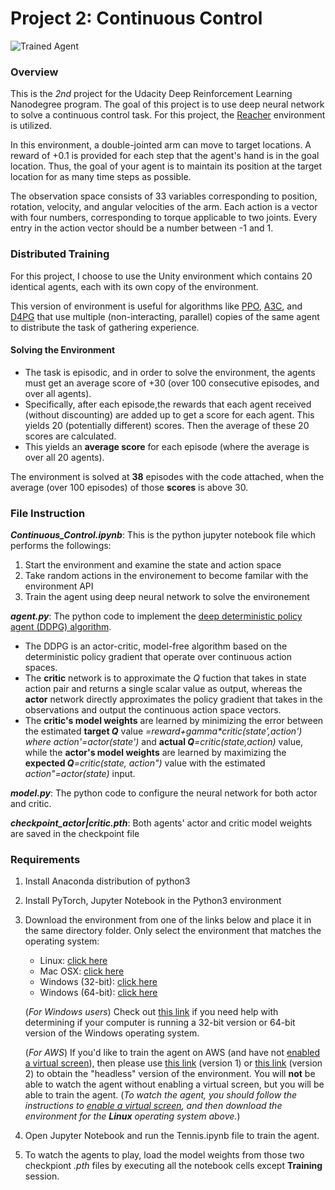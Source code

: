 [//]: # (Image References)

[image1]: https://user-images.githubusercontent.com/10624937/43851024-320ba930-9aff-11e8-8493-ee547c6af349.gif "Trained Agent"
[image2]: https://user-images.githubusercontent.com/10624937/43851646-d899bf20-9b00-11e8-858c-29b5c2c94ccc.png "Crawler"

# Project 2: Continuous Control

![Trained Agent][image1]

### Overview
This is the _2nd_ project for the Udacity Deep Reinforcement Learning Nanodegree program. The goal of this project is to use deep neural network to solve a continuous control task. For this project, the [Reacher](https://github.com/Unity-Technologies/ml-agents/blob/master/docs/Learning-Environment-Examples.md#reacher) environment is utilized.

In this environment, a double-jointed arm can move to target locations. A reward of +0.1 is provided for each step that the agent's hand is in the goal location. Thus, the goal of your agent is to maintain its position at the target location for as many time steps as possible.

The observation space consists of 33 variables corresponding to position, rotation, velocity, and angular velocities of the arm. Each action is a vector with four numbers, corresponding to torque applicable to two joints. Every entry in the action vector should be a number between -1 and 1.

### Distributed Training

For this project, I choose to use the Unity environment which contains 20 identical agents, each with its own copy of the environment.  

This version of environment is useful for algorithms like [PPO](https://arxiv.org/pdf/1707.06347.pdf), [A3C](https://arxiv.org/pdf/1602.01783.pdf), and [D4PG](https://openreview.net/pdf?id=SyZipzbCb) that use multiple (non-interacting, parallel) copies of the same agent to distribute the task of gathering experience.  

#### Solving the Environment

- The task is episodic, and in order to solve the environment, the agents must get an average score of +30 (over 100 consecutive episodes, and over all agents).  
- Specifically, after each episode,the rewards that each agent received (without discounting) are added up to get a score for each agent.  This yields 20 (potentially different) scores.  Then the average of these 20 scores are calculated. 
- This yields an **average score** for each episode (where the average is over all 20 agents).

The environment is solved at **38** episodes with the code attached, when the average (over 100 episodes) of those **scores** is above 30. 

### File Instruction
_**Continuous_Control.ipynb**_: This is the python jupyter notebook file which performs the followings:
1. Start the environment and examine the state and action space
2. Take random actions in the environement to become familar with the environment API
3. Train the agent using deep neural network to solve the environement

_**agent.py**_: The python code to implement the [deep deterministic policy agent (DDPG) algorithm](https://arxiv.org/abs/1509.02971).
- The DDPG is an actor-critic, model-free algorithm based on the deterministic policy gradient that operate over continuous action spaces. 
- The **critic** network is to approximate the _Q_ fuction that takes in state action pair and returns a single scalar value as output,  whereas the **actor** network directly approximates the policy gradient that takes in the observations and output the continuous action space vectors. 
- The **critic's model weights** are learned by minimizing the error between the estimated **target _Q_** value _=reward+gamma*critic(state',action') where action'=actor(state')_ and **actual _Q_**_=critic(state,action)_ value, while the **actor's model weights** are learned by maximizing the **expected _Q_**_=critic(state, action")_ value with the estimated _action"=actor(state)_ input.

_**model.py**_: The python code to configure the neural network for both actor and critic.

_**checkpoint_actor|critic.pth**_: Both agents' actor and critic model weights are saved in the checkpoint file

### Requirements
1. Install Anaconda distribution of python3

2. Install PyTorch, Jupyter Notebook in the Python3 environment

3. Download the environment from one of the links below and place it in the same directory folder. Only select the environment that matches the operating system:
  
      - Linux: [click here](https://s3-us-west-1.amazonaws.com/udacity-drlnd/P2/Reacher/Reacher_Linux.zip)
      - Mac OSX: [click here](https://s3-us-west-1.amazonaws.com/udacity-drlnd/P2/Reacher/Reacher.app.zip)
      - Windows (32-bit): [click here](https://s3-us-west-1.amazonaws.com/udacity-drlnd/P2/Reacher/Reacher_Windows_x86.zip)
      - Windows (64-bit): [click here](https://s3-us-west-1.amazonaws.com/udacity-drlnd/P2/Reacher/Reacher_Windows_x86_64.zip)
    
    (_For Windows users_) Check out [this link](https://support.microsoft.com/en-us/help/827218/how-to-determine-whether-a-computer-is-running-a-32-bit-version-or-64) if you need help with determining if your computer is running a 32-bit version or 64-bit version of the Windows operating system.

    (_For AWS_) If you'd like to train the agent on AWS (and have not [enabled a virtual screen](https://github.com/Unity-Technologies/ml-agents/blob/master/docs/Training-on-Amazon-Web-Service.md)), then please use [this link](https://s3-us-west-1.amazonaws.com/udacity-drlnd/P2/Reacher/one_agent/Reacher_Linux_NoVis.zip) (version 1) or [this link](https://s3-us-west-1.amazonaws.com/udacity-drlnd/P2/Reacher/Reacher_Linux_NoVis.zip) (version 2) to obtain the "headless" version of the environment.  You will **not** be able to watch the agent without enabling a virtual screen, but you will be able to train the agent.  (_To watch the agent, you should follow the instructions to [enable a virtual screen](https://github.com/Unity-Technologies/ml-agents/blob/master/docs/Training-on-Amazon-Web-Service.md), and then download the environment for the **Linux** operating system above._)

4. Open Jupyter Notebook and run the Tennis.ipynb file to train the agent. 

5. To watch the agents to play, load the model weights from those two checkpiont _.pth_ files by executing all the notebook cells except **Training** session.
